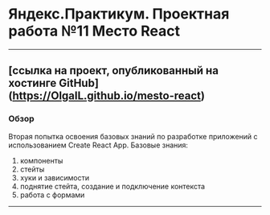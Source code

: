 # Яндекс.Практикум. Проектная работа №11 Место React

------------------------------
[ссылка на проект, опубликованный на хостинге GitHub] (https://OlgaIL.github.io/mesto-react)
------------------------------
### Обзор

Вторая попытка освоения базовых знаний  по разработке приложений  с использованием  Create React App.
Базовые знания:
1. компоненты 
2. стейты
3. хуки и зависимости
4. поднятие стейта, создание и подключение контекста
5. работа с формами
-----------------------------------------------
